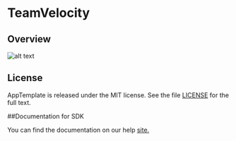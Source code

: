 TeamVelocity
=========================

## Overview

![alt text](https://github.com/nikantonelli/TeamVelocity/blob/master/docs/Untitled.png)

## License

AppTemplate is released under the MIT license.  See the file [LICENSE](./LICENSE) for the full text.

##Documentation for SDK

You can find the documentation on our help [site.](https://help.rallydev.com/apps/2.0/doc/)

